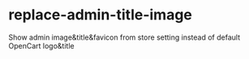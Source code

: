 # replace-admin-title-image
Show admin image&amp;title&amp;favicon from store setting instead of default OpenCart logo&amp;title
